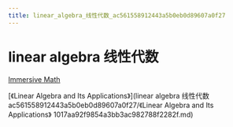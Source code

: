 ```yaml
---
title: linear_algebra_线性代数_ac561558912443a5b0eb0d89607a0f27
---
```


# linear algebra 线性代数

[Immersive Math](http://immersivemath.com/ila/index.html)

[《Linear Algebra and Its Applications》](linear algebra 线性代数 ac561558912443a5b0eb0d89607a0f27/《Linear Algebra and Its Applications》 1017aa92f9854a3bb3ac982788f2282f.md)